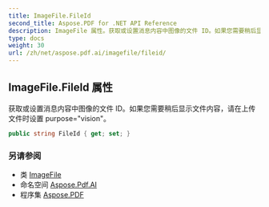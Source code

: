```yaml
---
title: ImageFile.FileId
second_title: Aspose.PDF for .NET API Reference
description: ImageFile 属性。获取或设置消息内容中图像的文件 ID。如果您需要稍后显示文件内容，请在上传文件时设置 purpose="vision"
type: docs
weight: 30
url: /zh/net/aspose.pdf.ai/imagefile/fileid/
---
```

## ImageFile.FileId 属性

获取或设置消息内容中图像的文件 ID。如果您需要稍后显示文件内容，请在上传文件时设置 purpose="vision"。

```csharp
public string FileId { get; set; }
```

### 另请参阅

* 类 [ImageFile](../)
* 命名空间 [Aspose.Pdf.AI](../../../aspose.pdf.ai/)
* 程序集 [Aspose.PDF](../../../)